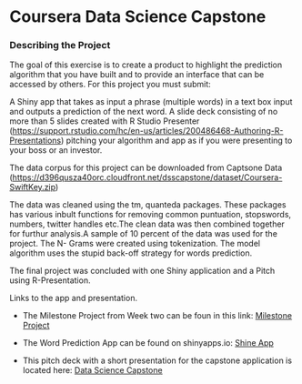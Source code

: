 # Coursera Data Science Capstone

### Describing the Project
The goal of this exercise is to create a product to highlight the prediction algorithm that you have built and to provide an interface that can be accessed by others. For this project you must submit:

A Shiny app that takes as input a phrase (multiple words) in a text box input and outputs a prediction of the next word.
A slide deck consisting of no more than 5 slides created with R Studio Presenter (https://support.rstudio.com/hc/en-us/articles/200486468-Authoring-R-Presentations) pitching your algorithm and app as if you were presenting to your boss or an investor.


The data corpus for this project can be downloaded from Captsone Data (https://d396qusza40orc.cloudfront.net/dsscapstone/dataset/Coursera-SwiftKey.zip)

The data was cleaned using the tm, quanteda packages. These packages has various inbult functions for removing common puntuation, stopswords, numbers, twitter handles etc.The clean data was then combined together for furthur analysis.A sample of 10 percent of the data was used for the project. The N- Grams were created using  tokenization. The model algorithm uses the stupid back-off strategy for words prediction.

The final project was concluded with one Shiny application and a Pitch using R-Presentation.

Links to the app and presentation.

* The Milestone Project from Week two can be foun in this link:  [Milestone Project](http://rpubs.com/joseantonio/236625)

* The Word Prediction App can be found on shinyapps.io:
[Shine App](https://joseantonio.shinyapps.io/capstone-shiny-app/)

* This pitch deck with a short presentation for the capstone application is located here: 
[Data Science Capstone](http://rpubs.com/joseantonio/capstone-data-science)
